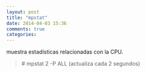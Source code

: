 ```yaml
---
layout: post
title: "mpstat"
date: 2014-04-03 15:36
comments: true
categories: 
---
```

muestra estadísticas relacionadas con la CPU.

>\# mpstat 2 -P ALL (actualiza cada 2 segundos)

